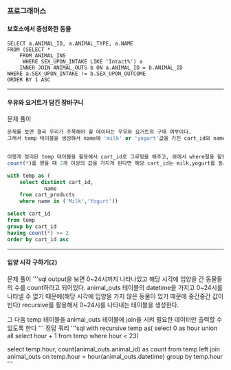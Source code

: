 ### 프로그래머스 
#### 보호소에서 중성화한 동물

```
SELECT a.ANIMAL_ID, a.ANIMAL_TYPE, a.NAME
FROM (SELECT *
    FROM ANIMAL_INS
     WHERE SEX_UPON_INTAKE LIKE 'Intact%') a 
    INNER JOIN ANIMAL_OUTS b ON a.ANIMAL_ID = b.ANIMAL_ID
WHERE a.SEX_UPON_INTAKE != b.SEX_UPON_OUTCOME
ORDER BY 1 ASC 
```
------------------------------------------------------------------------------------
#### 우유와 요거트가 담긴 장바구니
문제 풀이
```sql
문제를 보면 결국 우리가 주목해야 할 데이터는 우유와 요거트의 구매 여부이다.
그래서 temp 테이블을 생성해서 name에 'milk' or 'yogurt'값을 가진 cart_id와 name만을 출력한다 


이렇게 정리된 temp 테이블을 활용해서 cart_id로 그루핑을 해주고, 위에서 where절을 활용해서 milk,yogurt값만 name에 있게 만들었으니 
count(*)를 했을 때 2개 이상의 값을 가지게 된다면 해당 cart_id는 milk,yogurt를 동시에 구매한게 되는 것 

```
```sql
with temp as (
    select distinct cart_id,
            name
    from cart_products
    where name in ('Milk','Yogurt'))

select cart_id
from temp
group by cart_id 
having count(*) >= 2
order by cart_id asc
```
------------------------------------------------------------------------
#### 입양 시각 구하기(2)
문제 풀이 
'''sql
output을 보면 0~24시까지 나타나있고 해당 시각에 입양을 간 동물들의 수를 count하라고 되어있다.
animal_outs 테이블의 datetime을 가지고 0~24시를 나타낼 수 없기 때문에(해당 시각에 입양을 가지 않은 동물이 있기 때문에 중간중간 값이 빈다)
recursive를 활용해서 0~24시를 나타내는 테이블을 생성한다.

그 다음 temp 테이블을 animal_outs 테이블에 join을 시켜 필요한 데이터만 출력할 수 있도록 한다
'''
정답 쿼리 
'''sql
with recursive temp as(
    select 0 as hour
    union all 
    select hour + 1 from temp where hour < 23)

select temp.hour,
        count(animal_outs.animal_id) as count
from temp
    left join animal_outs on temp.hour = hour(animal_outs.datetime)
group by temp.hour
'''
